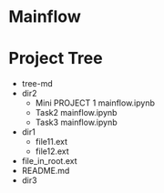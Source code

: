 # Mainflow
# Project Tree

- tree-md
- dir2
  - Mini PROJECT 1 mainflow.ipynb
  - Task2 mainflow.ipynb
  - Task3 mainflow.ipynb
- dir1
  - file11.ext
  - file12.ext
- file_in_root.ext
- README.md
- dir3
